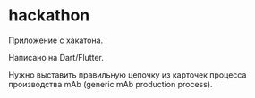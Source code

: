# hackathon

Приложение с хакатона.

Написано на Dart/Flutter.

Нужно выставить правильную цепочку из карточек процесса производства mAb (generic mAb production process).
